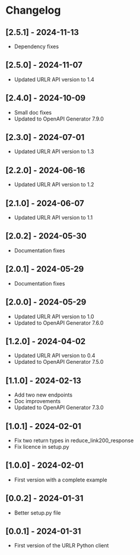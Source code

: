 # Changelog

## [2.5.1] - 2024-11-13

- Dependency fixes

## [2.5.0] - 2024-11-07

- Updated URLR API version to 1.4

## [2.4.0] - 2024-10-09

- Small doc fixes
- Updated to OpenAPI Generator 7.9.0

## [2.3.0] - 2024-07-01

- Updated URLR API version to 1.3

## [2.2.0] - 2024-06-16

- Updated URLR API version to 1.2

## [2.1.0] - 2024-06-07

- Updated URLR API version to 1.1

## [2.0.2] - 2024-05-30

- Documentation fixes

## [2.0.1] - 2024-05-29

- Documentation fixes

## [2.0.0] - 2024-05-29

- Updated URLR API version to 1.0
- Updated to OpenAPI Generator 7.6.0

## [1.2.0] - 2024-04-02

- Updated URLR API version to 0.4
- Updated to OpenAPI Generator 7.5.0

## [1.1.0] - 2024-02-13

- Add two new endpoints
- Doc improvements
- Updated to OpenAPI Generator 7.3.0

## [1.0.1] - 2024-02-01

- Fix two return types in reduce_link200_response
- Fix licence in setup.py

## [1.0.0] - 2024-02-01

- First version with a complete example

## [0.0.2] - 2024-01-31

- Better setup.py file

## [0.0.1] - 2024-01-31

- First version of the URLR Python client